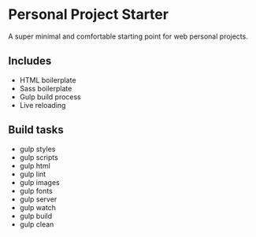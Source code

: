 # Personal Project Starter

A super minimal and comfortable starting point for web personal projects.


## Includes

* HTML boilerplate
* Sass boilerplate
* Gulp build process
* Live reloading


## Build tasks

* gulp styles
* gulp scripts
* gulp html
* gulp lint
* gulp images
* gulp fonts
* gulp server
* gulp watch
* gulp build
* gulp clean
